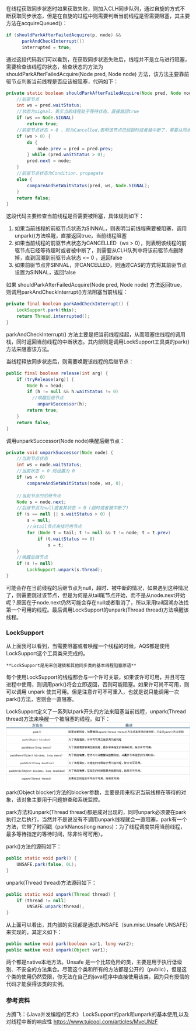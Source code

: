
  在线程获取同步状态时如果获取失败，则加入CLH同步队列，通过自旋的方式不断获取同步状态，但是在自旋的过程中则需要判断当前线程是否需要阻塞，其主要方法在acquireQueued()：
  ```java
  if (shouldParkAfterFailedAcquire(p, node) &&
        parkAndCheckInterrupt())
        interrupted = true;
  ```
  通过这段代码我们可以看到，在获取同步状态失败后，线程并不是立马进行阻塞，需要检查该线程的状态，检查状态的方法为 shouldParkAfterFailedAcquire(Node pred, Node node) 方法，该方法主要靠前驱节点判断当前线程是否应该被阻塞，代码如下：
  ```java
  private static boolean shouldParkAfterFailedAcquire(Node pred, Node node) {
      //前驱节点
      int ws = pred.waitStatus;
      //状态为signal，表示当前线程处于等待状态，直接放回true
      if (ws == Node.SIGNAL)
          return true;
      //前驱节点状态 > 0 ，则为Cancelled,表明该节点已经超时或者被中断了，需要从同步队列中取消
      if (ws > 0) {
          do {
              node.prev = pred = pred.prev;
          } while (pred.waitStatus > 0);
          pred.next = node;
      }
      //前驱节点状态为Condition、propagate
      else {
          compareAndSetWaitStatus(pred, ws, Node.SIGNAL);
      }
      return false;
  }
  ```
  这段代码主要检查当前线程是否需要被阻塞，具体规则如下：

  1. 如果当前线程的前驱节点状态为SINNAL，则表明当前线程需要被阻塞，调用unpark()方法唤醒，直接返回true，当前线程阻塞
  2. 如果当前线程的前驱节点状态为CANCELLED（ws > 0），则表明该线程的前驱节点已经等待超时或者被中断了，则需要从CLH队列中将该前驱节点删除掉，直到回溯到前驱节点状态 <= 0 ，返回false
  3. 如果前驱节点非SINNAL，非CANCELLED，则通过CAS的方式将其前驱节点设置为SINNAL，返回false


  如果 shouldParkAfterFailedAcquire(Node pred, Node node) 方法返回true，则调用parkAndCheckInterrupt()方法阻塞当前线程：
  ```java
  private final boolean parkAndCheckInterrupt() {
      LockSupport.park(this);
      return Thread.interrupted();
  }
  ```
  parkAndCheckInterrupt() 方法主要是把当前线程挂起，从而阻塞住线程的调用栈，同时返回当前线程的中断状态。其内部则是调用LockSupport工具类的park()方法来阻塞该方法。

  当线程释放同步状态后，则需要唤醒该线程的后继节点：
  ```java
  public final boolean release(int arg) {
      if (tryRelease(arg)) {
          Node h = head;
          if (h != null && h.waitStatus != 0)
			//唤醒后继节点
              unparkSuccessor(h);
          return true;
      }
      return false;
  }
  ```
  调用unparkSuccessor(Node node)唤醒后继节点：
  ```java
  private void unparkSuccessor(Node node) {
      //当前节点状态
      int ws = node.waitStatus;
      //当前状态 < 0 则设置为 0
      if (ws < 0)
          compareAndSetWaitStatus(node, ws, 0);

      //当前节点的后继节点
      Node s = node.next;
      //后继节点为null或者其状态 > 0 (超时或者被中断了)
      if (s == null || s.waitStatus > 0) {
          s = null;
          //从tail节点来找可用节点
          for (Node t = tail; t != null && t != node; t = t.prev)
              if (t.waitStatus <= 0)
                  s = t;
      }
      //唤醒后继节点
      if (s != null)
          LockSupport.unpark(s.thread);
  }
  ```
  可能会存在当前线程的后继节点为null，超时、被中断的情况，如果遇到这种情况了，则需要跳过该节点，但是为何是从tail尾节点开始，而不是从node.next开始呢？原因在于node.next仍然可能会存在null或者取消了，所以采用tail回溯办法找第一个可用的线程。最后调用LockSupport的unpark(Thread thread)方法唤醒该线程。

### LockSupport

  从上面我可以看到，当需要阻塞或者唤醒一个线程的时候，AQS都是使用LockSupport这个工具类来完成的。

    **LockSupport是用来创建锁和其他同步类的基本线程阻塞原语**

  每个使用LockSupport的线程都会与一个许可关联，如果该许可可用，并且可在进程中使用，则调用park()将会立即返回，否则可能阻塞。如果许可尚不可用，则可以调用 unpark 使其可用。但是注意许可不可重入，也就是说只能调用一次park()方法，否则会一直阻塞。

  LockSupport定义了一系列以park开头的方法来阻塞当前线程，unpark(Thread thread)方法来唤醒一个被阻塞的线程。如下：
  <img src="img/201701310001_thumb.jpg">

  park(Object blocker)方法的blocker参数，主要是用来标识当前线程在等待的对象，该对象主要用于问题排查和系统监控。

  park方法和unpark(Thread thread)都是成对出现的，同时unpark必须要在park执行之后执行，当然并不是说没有不调用unpark线程就会一直阻塞，park有一个方法，它带了时间戳（parkNanos(long nanos)：为了线程调度禁用当前线程，最多等待指定的等待时间，除非许可可用）。

  park()方法的源码如下：
  ```java
  public static void park() {
      UNSAFE.park(false, 0L);
  }
  ```
  unpark(Thread thread)方法源码如下：

  ```java
  public static void unpark(Thread thread) {
      if (thread != null)
          UNSAFE.unpark(thread);
  }
  ```
  从上面可以看出，其内部的实现都是通过UNSAFE（sun.misc.Unsafe UNSAFE）来实现的，其定义如下：
  ```java
  public native void park(boolean var1, long var2);
  public native void unpark(Object var1);
  ```
  两个都是native本地方法。Unsafe 是一个比较危险的类，主要是用于执行低级别、不安全的方法集合。尽管这个类和所有的方法都是公开的（public），但是这个类的使用仍然受限，你无法在自己的java程序中直接使用该类，因为只有授信的代码才能获得该类的实例。

### 参考资料
方腾飞：《Java并发编程的艺术》
LockSupport的park和unpark的基本使用,以及对线程中断的响应性 https://www.tuicool.com/articles/MveUNzF
